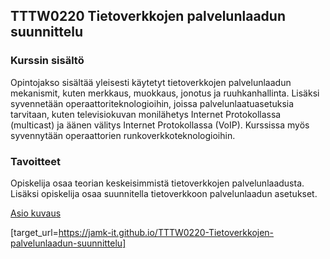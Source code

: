 ## TTTW0220 Tietoverkkojen palvelunlaadun suunnittelu

### Kurssin sisältö

Opintojakso sisältää yleisesti käytetyt tietoverkkojen palvelunlaadun mekanismit, kuten merkkaus, muokkaus, jonotus ja ruuhkanhallinta. Lisäksi syvennetään operaattoriteknologioihin, joissa palvelunlaatuasetuksia tarvitaan, kuten televisiokuvan monilähetys Internet Protokollassa (multicast) ja äänen välitys Internet Protokollassa (VoIP). Kurssissa myös syvennytään operaattorien runkoverkkoteknologioihin.

### Tavoitteet

Opiskelija osaa teorian keskeisimmistä tietoverkkojen palvelunlaadusta. Lisäksi opiskelija osaa suunnitella tietoverkkoon palvelunlaadun asetukset.

[Asio kuvaus](https://asio.jamk.fi/pls/asio/asio_ectskuv1.kurssin_ks?ktun=TTTW0220&knro=&noclose=%20&lan=f)




[target_url=https://jamk-it.github.io/TTTW0220-Tietoverkkojen-palvelunlaadun-suunnittelu]
